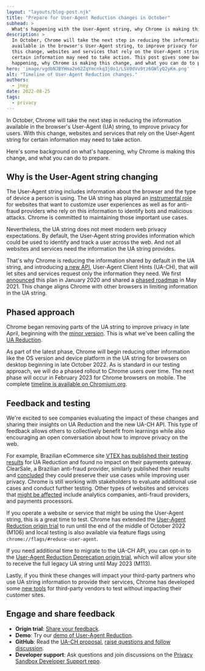 ```yaml
---
layout: "layouts/blog-post.njk"
title: "Prepare for User-Agent Reduction changes in October"
subhead: > 
  What's happening with the User-Agent string, why Chrome is making this change, and what you can do to prepare.
description: >
  In October, Chrome will take the next step in reducing the information
  available in the browser's User-Agent string, to improve privacy for users. With
  this change, websites and services that rely on the User-Agent string for
  certain information may need to take action. This post gives some background on what's
  happening, why Chrome is making this change, and what you can do to prepare.
hero: 'image/vgdbNJBYHma2o62ZqYmcnkq3j0o1/LSV0dVu9tz6GWlyQ2yKm.png'
alt: "Timeline of User-Agent Reduction changes."
authors:
  - jney
date: 2022-08-25
tags:
  - privacy
---
```


In October, Chrome will take the next step in reducing the information
available in the browser's User-Agent (UA) string, to improve privacy for users. With
this change, websites and services that rely on the User-Agent string for
certain information may need to take action.

Here's some background on what's happening, why Chrome is making this change,
and what you can do to prepare.

## Why is the User-Agent string changing

The User-Agent string includes information about the browser and the type
of device a person is using. The UA string has played an [instrumental
role](https://www.rfc-editor.org/rfc/rfc1945#section-10.15) for websites that
want to customize user experiences as well as for anti-fraud providers who rely
on this information to identify bots and malicious attacks. Chrome is committed
to maintaining those important use cases.

Nevertheless, the UA string does not meet modern web privacy expectations. By
default, the User-Agent string provides information which could be used to
identify and track a user across the web. And not all websites and services need
the information the UA string provides.

That's why Chrome is reducing the information shared by default in the UA
string, and introducing [a new API](https://web.dev/user-agent-client-hints/),
User-Agent Client Hints (UA-CH), that will let sites and services request only
the information they need.  We first
[announced](https://groups.google.com/a/chromium.org/g/blink-dev/c/-2JIRNMWJ7s/m/yHe4tQNLCgAJ)
this plan in January 2020 and shared a
[phased roadmap](https://blog.chromium.org/2021/05/update-on-user-agent-string-reduction.html)
in May 2021. This change aligns Chrome with other browsers in limiting
information in the UA string.

## Phased approach

Chrome began removing parts of the UA string to improve privacy in late April, 
beginning with the [minor
version](https://chromestatus.com/feature/6311349754789888). This is what we've
been calling the
[UA Reduction](/docs/privacy-sandbox/user-agent/).

As part of the latest phase, Chrome will begin reducing other information like
the OS version and device platform in the UA string for browsers on desktop
beginning in late October 2022. As is standard in our testing approach, we will
do a phased rollout to Chrome users over time. The next phase will occur in
February 2023 for Chrome browsers on mobile. The complete [timeline is available
on
Chromium.org](https://www.chromium.org/updates/ua-reduction/#proposed-rollout-plan).

## Feedback and testing

We're excited to see companies evaluating the impact of these changes and
sharing their insights on UA Reduction and the new UA-CH API. This type of
feedback allows others to collectively benefit from learnings while also
encouraging an open conversation about how to improve privacy on the web.

For example, Brazilian eCommerce site [VTEX
has published their testing results](https://github.com/WICG/ua-client-hints/issues/314)
for UA Reduction and found no impact on their payments gateway. ClearSale, a
Brazilian anti-fraud provider, similarly published their results and
[concluded](https://github.com/WICG/ua-client-hints/issues/315) they could
preserve their use cases while improving user privacy. Chrome is still working
with stakeholders to evaluate additional use cases and conduct further testing.
Other types of websites and services that [might be
affected](https://wicg.github.io/ua-client-hints/#use-cases) include analytics
companies, anti-fraud providers, and payments processors.

If you operate a website or service that might be using the User-Agent string,
this is a great time to test. Chrome has extended the
[User-Agent Reduction origin trial](/blog/user-agent-reduction-origin-trial/)
to run until the end of the middle of October 2022 (M106) and local testing is
also available via feature flags using `chrome://flags/#reduce-user-agent`.

If you need additional time to migrate to the UA-CH API, you can opt-in to the
[User-Agent Reduction Deprecation origin trial](blog/user-agent-reduction-deprecation-trial/),
which will allow your site to receive the full legacy UA string until May 2023
(M113).

Lastly, if you think these changes will impact your third-party partners who
use UA string information to provide their services, Chrome has developed some
[new tools](/docs/privacy-sandbox/user-agent/#prepare-and-test)
for third-party vendors to test without impacting their customer sites.

## Engage and share feedback

-   **Origin trial**:
    [Share your feedback](https://github.com/miketaylr/user-agent-reduction/issues).
-   **Demo**: Try our [demo of User-Agent Reduction](https://uar-ot.glitch.me/).
-   **GitHub**: Read the [UA-CH
    proposal](https://github.com/WICG/ua-client-hints),
    [raise questions and follow discussion](https://github.com/WICG/ua-client-hints/issues).
-   **Developer support**: Ask questions and join discussions on the
    [Privacy Sandbox Developer Support repo](https://github.com/GoogleChromeLabs/privacy-sandbox-dev-support).
